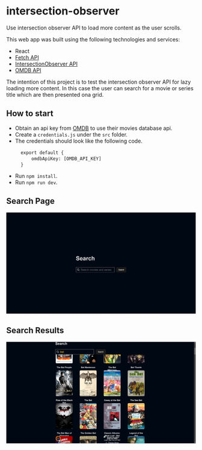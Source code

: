 # intersection-observer
Use intersection observer API to load more content as the user scrolls.

This web app was built using the following technologies and services:
* React
* [Fetch API](https://developer.mozilla.org/en-US/docs/Web/API/fetch)
* [IntersectionObserver API](https://developer.mozilla.org/en-US/docs/Web/API/Intersection_Observer_API)
* [OMDB API](https://www.omdbapi.com/)

The intention of this project is to test the intersection observer API for lazy loading more content.
In this case the user can search for a movie or series title which are then presented ona grid.

## How to start
* Obtain an api key from [OMDB](https://www.omdbapi.com/) to use their movies database api.
* Create a `credentials.js` under the `src` folder.
* The credentials should look like the following code.
    ```
      export default {
          omdbApiKey: [OMDB_API_KEY]
      }
    ```
* Run `npm install`.
* Run `npm run dev`. 

## Search Page
![Search main page](https://github.com/frankesau/intersection-observer/blob/main/public/search.jpg)

## Search Results
![Search main page](https://github.com/frankesau/intersection-observer/blob/main/public/searchresult.jpg)
